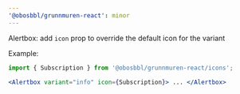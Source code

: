```yaml
---
'@obosbbl/grunnmuren-react': minor
---
```


Alertbox: add `icon` prop to override the default icon for the variant

Example:

```jsx
import { Subscription } from '@obosbbl/grunnmuren-react/icons';

<Alertbox variant="info" icon={Subscription}> ... </Alertbox>
```
